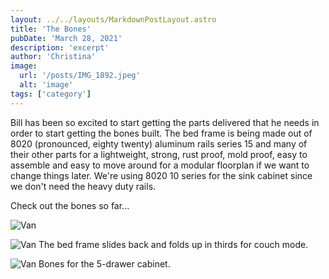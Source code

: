 ```yaml
---
layout: ../../layouts/MarkdownPostLayout.astro
title: 'The Bones'
pubDate: 'March 28, 2021'
description: 'excerpt'
author: 'Christina'
image:
  url: '/posts/IMG_1892.jpeg'
  alt: 'image'
tags: ['category']
---
```


Bill has been so excited to start getting the parts delivered that he needs in order to start getting the bones built. The bed frame is being made out of 8020 (pronounced, eighty twenty) aluminum rails series 15 and many of their other parts for a lightweight, strong, rust proof, mold proof, easy to assemble and easy to move around for a modular floorplan if we want to change things later. We're using 8020 10 series for the sink cabinet since we don't need the heavy duty rails.

Check out the bones so far...

![Van](images/posts/IMG_1568-1.jpeg)

![Van](images/posts/IMG_0576.jpeg)
The bed frame slides back and folds up in thirds for couch mode.

![Van](images/posts/IMG_0564.jpeg)
Bones for the 5-drawer cabinet.
